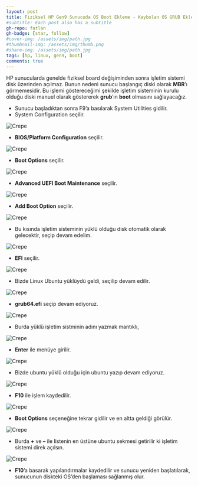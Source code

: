 ```yaml
---
layout: post
title: Fiziksel HP Gen9 Sunucuda OS Boot Ekleme - Kaybolan OS GRUB Ekleme on Linux
#subtitle: Each post also has a subtitle
gh-repo: fatlan
gh-badge: [star, follow]
#cover-img: /assets/img/path.jpg
#thumbnail-img: /assets/img/thumb.png
#share-img: /assets/img/path.jpg
tags: [hp, linux, gen9, boot]
comments: true
---
```

HP sunucularda genelde fiziksel board değişiminden sonra işletim sistemi disk üzerinden açılmaz. Bunun nedeni sunucu başlangıç diski olarak **MBR**’ı görmemesidir. Bu işlemi göstereceğimi şekilde işletim sisteminin kurulu olduğu diski manuel olarak göstererek **grub**’ın **boot** olmasını sağlayacağız.

- Sunucu başladıktan sonra F9’a basılarak System Utilities gidilir.
- System Configuration seçilir.

![Crepe](assets/img/hp-gen9-ad-boot/hpgen9-lb01.png)

- **BIOS/Platform Configuration** seçilir.

![Crepe](assets/img/hp-gen9-ad-boot/hpgen9-lb02.png)

- **Boot Options** seçilir.

![Crepe](assets/img/hp-gen9-ad-boot/hpgen9-lb03.png)

- **Advanced UEFI Boot Maintenance** seçilir.

![Crepe](assets/img/hp-gen9-ad-boot/hpgen9-lb04.png)

- **Add Boot Option** seçilir.

![Crepe](assets/img/hp-gen9-ad-boot/hpgen9-lb05.png)

- Bu kısında işletim sisteminin yüklü olduğu disk otomatik olarak gelecektir, seçip devam edelim.

![Crepe](assets/img/hp-gen9-ad-boot/hpgen9-lb06.png)

- **EFI** seçilir.

![Crepe](assets/img/hp-gen9-ad-boot/hpgen9-lb07.png)

- Bizde Linux Ubuntu yüklüydü geldi, seçilip devam edilir.

![Crepe](assets/img/hp-gen9-ad-boot/hpgen9-lb08.png)

- **grub64.efi** seçip devam ediyoruz.

![Crepe](assets/img/hp-gen9-ad-boot/hpgen9-lb09.png)

- Burda yüklü işletim sistminin adını yazmak mantıklı,

![Crepe](assets/img/hp-gen9-ad-boot/hpgen9-lb10.png)

- **Enter** ile menüye girilir.

![Crepe](assets/img/hp-gen9-ad-boot/hpgen9-lb11.png)

- Bizde ubuntu yüklü olduğu için ubuntu yazıp devam ediyoruz.

![Crepe](assets/img/hp-gen9-ad-boot/hpgen9-lb12.png)

- **F10** ile işlem kaydedilir.

![Crepe](assets/img/hp-gen9-ad-boot/hpgen9-lb13.png)

- **Boot Options** seçeneğine tekrar gidilir ve en altta geldiği görülür.

![Crepe](assets/img/hp-gen9-ad-boot/hpgen9-lb14.png)

- Burda **+** ve **–** ile listenin en üstüne ubuntu sekmesi getirilir ki işletim sistemi direk açılsın.

![Crepe](assets/img/hp-gen9-ad-boot/hpgen9-lb15.png)

- **F10**’a basarak yapılandırmalar kaydedilir ve sunucu yeniden başlatılarak, sunucunun diskteki OS’den başlaması sağlanmış olur.
